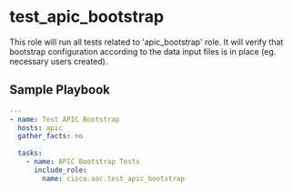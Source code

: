 # test_apic_bootstrap

This role will run all tests related to 'apic_bootstrap' role. It will verify that bootstrap configuration according to the data input files is in place (eg. necessary users created).

## Sample Playbook

```yaml
---
- name: Test APIC Bootstrap
  hosts: apic
  gather_facts: no
 
  tasks:
    - name: APIC Bootstrap Tests
      include_role:
        name: cisco.aac.test_apic_bootstrap
```
